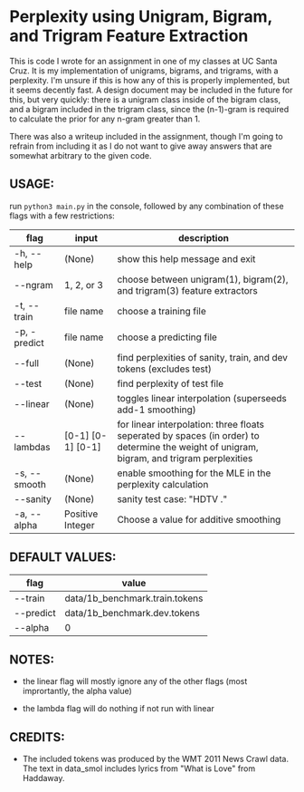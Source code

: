 # Perplexity using Unigram, Bigram, and Trigram Feature Extraction
This is code I wrote for an assignment in one of my classes at UC Santa Cruz. It is my implementation of unigrams, bigrams, and trigrams, with a perplexity. I'm unsure if this is how any of this is properly implemented, but it seems decently fast. A design document may be included in the future for this, but very quickly: there is a unigram class inside of the bigram class, and a bigram included in the trigram class, since the (n-1)-gram is required to calculate the prior for any n-gram greater than 1.

There was also a writeup included in the assignment, though I'm going to refrain from including it as I do not want to give away answers that are somewhat arbitrary to the given code.
## USAGE:

run ```python3 main.py``` in the console, followed by any combination of these flags with a few restrictions:

| flag | input | description |
| ------ | ----- | -----------|
| -h, --help | (None) | show this help message and exit |
| --ngram | 1, 2, or 3 | choose between unigram(1), bigram(2), and trigram(3) feature extractors |
| -t, --train | file name | choose a training file |
| -p, -predict | file name | choose a predicting file |
| --full | (None) | find perplexities of sanity, train, and dev tokens (excludes test) |
| --test | (None) | find perplexity of test file |
| --linear | (None) | toggles linear interpolation (superseeds add-1 smoothing) |
| --lambdas | [0-1] [0-1] [0-1] | for linear interpolation: three floats seperated by spaces (in order) to determine the weight of unigram, bigram, and trigram perplexities
| -s, --smooth | (None) | enable smoothing for the MLE in the perplexity calculation |
| --sanity | (None) | sanity test case: "HDTV ." |
| -a, --alpha | Positive Integer | Choose a value for additive smoothing

## DEFAULT VALUES:
| flag | value |
| --- | --- |
| --train | data/1b_benchmark.train.tokens |
| --predict | data/1b_benchmark.dev.tokens |
| --alpha | 0 |

## NOTES:

- the linear flag will mostly ignore any of the other flags (most imprortantly, the alpha value)  

- the lambda flag will do nothing if not run with linear

## CREDITS:
- The included tokens was produced by the WMT 2011 News Crawl data. The text in data_smol includes lyrics from "What is Love" from Haddaway.